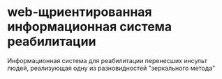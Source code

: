 # web-щриентированная информационная система реабилитации

Информационная система для реабилитации перенесших инсульт людей, реализующая одну из разновидностей "зеркального метода"
